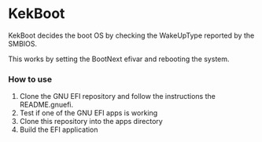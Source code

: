 # KekBoot
KekBoot decides the boot OS by checking the WakeUpType reported by the SMBIOS.

This works by setting the BootNext efivar and rebooting the system.

### How to use
1. Clone the GNU EFI repository and follow the instructions the README.gnuefi.
2. Test if one of the GNU EFI apps is working
3. Clone this repository into the apps directory
4. Build the EFI application
